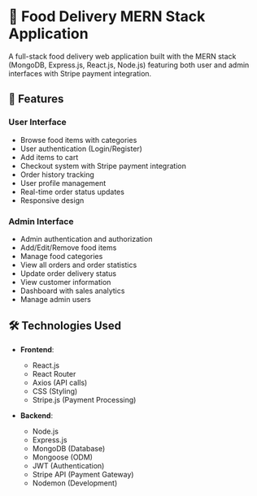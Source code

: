 # 🍔 Food Delivery MERN Stack Application

A full-stack food delivery web application built with the MERN stack (MongoDB, Express.js, React.js, Node.js) featuring both user and admin interfaces with Stripe payment integration.

## 🌟 Features

### User Interface
- Browse food items with categories
- User authentication (Login/Register)
- Add items to cart
- Checkout system with Stripe payment integration
- Order history tracking
- User profile management
- Real-time order status updates
- Responsive design

### Admin Interface
- Admin authentication and authorization
- Add/Edit/Remove food items
- Manage food categories
- View all orders and order statistics
- Update order delivery status
- View customer information
- Dashboard with sales analytics
- Manage admin users

## 🛠️ Technologies Used

- **Frontend**: 
  - React.js
  - React Router
  - Axios (API calls)
  - CSS (Styling)
  - Stripe.js (Payment Processing)

- **Backend**: 
  - Node.js
  - Express.js
  - MongoDB (Database)
  - Mongoose (ODM)
  - JWT (Authentication)
  - Stripe API (Payment Gateway)
  - Nodemon (Development)

